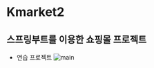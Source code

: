 # Kmarket2
## 스프링부트를 이용한 쇼핑몰 프로젝트
- 연습 프로젝트
![main](https://user-images.githubusercontent.com/111489860/235776055-3f94d3ff-2a32-4317-a00b-94e3481d1cfa.png)
